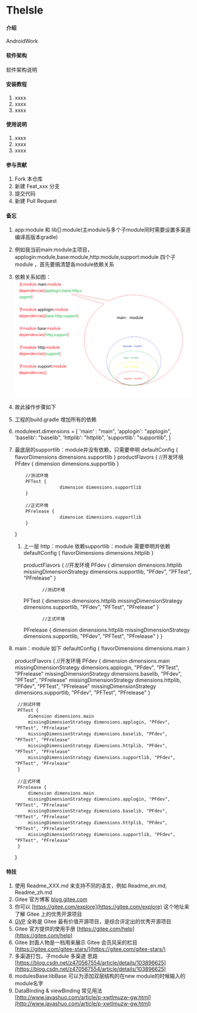 # TheIsle

#### 介绍

AndroidWork

#### 软件架构

软件架构说明

#### 安装教程

1. xxxx
2. xxxx
3. xxxx

#### 使用说明

1. xxxx
2. xxxx
3. xxxx

#### 参与贡献

1. Fork 本仓库
2. 新建 Feat_xxx 分支
3. 提交代码
4. 新建 Pull Request

#### 备忘

1. app:module 和 lib[]:module(主module与多个子module同时需要设置多渠道编译高版本gradle)
2. 例如我当前main:module主项目，applogin:module,base:module,http:module,support:module 四个子module ，首先要搞清楚各module依赖关系
3. 依赖关系如图：![img.png](img.png)
4. 故此操作步骤如下
5. 工程的build.gradle 增加所有的依赖
6. moduleext.dimensions = [
   'main' : "main",
   'applogin': "applogin",
   'baselib': "baselib",
   'httplib': "httplib",
   'supportlib': "supportlib",
   ]
7. 最底层的supportlib：module并没有依赖，只需要申明 
   defaultConfig {
      flavorDimensions dimensions.supportlib
      }
    productFlavors {
           //开发环境
           PFdev {
                      dimension dimensions.supportlib
           }

           //测试环境
           PFTest {
                        dimension dimensions.supportlib
           }

           //正式环境
           PFrelease {
                        dimension dimensions.supportlib
           }
      }
      1. 上一层 http：module 依赖supportlib：module 需要申明并依赖
         defaultConfig {
         flavorDimensions dimensions.httplib
         }
   
            productFlavors {
            //开发环境
            PFdev {
         dimension dimensions.httplib
         missingDimensionStrategy dimensions.supportlib, "PFdev", "PFTest", "PFrelease"
          }

                    //测试环境
          PFTest {
                       dimension dimensions.httplib
                       missingDimensionStrategy dimensions.supportlib, "PFdev", "PFTest", "PFrelease"
          }

                    //正式环境
          PFrelease {
                       dimension dimensions.httplib
                       missingDimensionStrategy dimensions.supportlib, "PFdev", "PFTest", "PFrelease"
                    }
               }
8. main：module 如下
   defaultConfig {
   flavorDimensions dimensions.main
   }

   productFlavors {
   //开发环境
   PFdev {
   dimension dimensions.main
   missingDimensionStrategy dimensions.applogin, "PFdev", "PFTest", "PFrelease"
   missingDimensionStrategy dimensions.baselib, "PFdev", "PFTest", "PFrelease"
   missingDimensionStrategy dimensions.httplib, "PFdev", "PFTest", "PFrelease"
   missingDimensionStrategy dimensions.supportlib, "PFdev", "PFTest", "PFrelease"
   }

        //测试环境
        PFTest {
            dimension dimensions.main
            missingDimensionStrategy dimensions.applogin, "PFdev", "PFTest", "PFrelease"
            missingDimensionStrategy dimensions.baselib, "PFdev", "PFTest", "PFrelease"
            missingDimensionStrategy dimensions.httplib, "PFdev", "PFTest", "PFrelease"
            missingDimensionStrategy dimensions.supportlib, "PFdev", "PFTest", "PFrelease"
        }

        //正式环境
        PFrelease {
            dimension dimensions.main
            missingDimensionStrategy dimensions.applogin, "PFdev", "PFTest", "PFrelease"
            missingDimensionStrategy dimensions.baselib, "PFdev", "PFTest", "PFrelease"
            missingDimensionStrategy dimensions.httplib, "PFdev", "PFTest", "PFrelease"
            missingDimensionStrategy dimensions.supportlib, "PFdev", "PFTest", "PFrelease"
        }

   }



#### 特技

1. 使用 Readme\_XXX.md 来支持不同的语言，例如 Readme\_en.md, Readme\_zh.md
2. Gitee 官方博客 [blog.gitee.com](https://blog.gitee.com)
3. 你可以 [https://gitee.com/explore](https://gitee.com/explore) 这个地址来了解 Gitee 上的优秀开源项目
4. [GVP](https://gitee.com/gvp) 全称是 Gitee 最有价值开源项目，是综合评定出的优秀开源项目
5. Gitee 官方提供的使用手册 [https://gitee.com/help](https://gitee.com/help)
6. Gitee 封面人物是一档用来展示 Gitee 会员风采的栏目 [https://gitee.com/gitee-stars/](https://gitee.com/gitee-stars/)
7. 多渠道打包，子module 多渠道
   思路 [https://blog.csdn.net/z470567554/article/details/103896625](https://blog.csdn.net/z470567554/article/details/103896625)
8. modulesBase:libBase 可以为添加双层结构的在new module的时候输入的module名字
9. DataBinding & viewBinding 常见用法 [http://www.javashuo.com/article/p-xwtlmuzw-gw.html](http://www.javashuo.com/article/p-xwtlmuzw-gw.html) 
